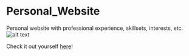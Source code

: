 # Personal_Website

Personal website with professional experience, skillsets, interests, etc.
![alt text](https://github.com/chrisholyoake/personal_website_about/blob/master/personal_website.png "Chris Holyoake's Personal Website")

Check it out yourself [here](http://www.chrisholyoake.com)!
